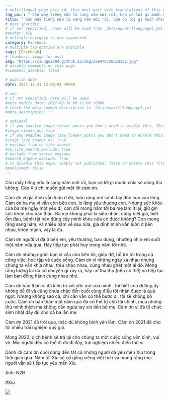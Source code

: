 ```yaml
---
# multilingual page pair id, this must pair with translations of this page. (This name must be unique)
lng_pair: " Còn mấy tiếng nữa là sang năm mới rồi, bạn có lời gì muốn chia sẻ cùng Xíu không "
title: " Còn mấy tiếng nữa là sang năm mới rồi, bạn có lời gì muốn chia sẻ cùng Xíu không "
# post specific
# if not specified, .name will be used from _data/owner/[language].yml
#author: Xíu
# multiple category is not supported
category: Facebook
# multiple tag entries are possible
tags: [Facebook]
# thumbnail image for post
img: "https://xiungo2004.github.io/img/250476720524382.jpg"
# disable comments on this page
#comments_disable: false

# publish date
date: 2021-12-31 12:00:04 +0900

# seo
# if not specified, date will be used.
#meta_modify_date: 2022-02-10 08:11:06 +0900
# check the meta_common_description in _data/owner/[language].yml
#meta_description: ""

# optional
# if you enabled image_viewer_posts you don't need to enable this. This is only if image_viewer_posts = false
#image_viewer_on: true
# if you enabled image_lazy_loader_posts you don't need to enable this. This is only if image_lazy_loader_posts = false
#image_lazy_loader_on: true
# exclude from on site search
#on_site_search_exclude: true
# exclude from search engines
#search_engine_exclude: true
# to disable this page, simply set published: false or delete this file
#published: false
---
```


<!-- outline-start -->

Còn mấy tiếng nữa là sang năm mới rồi, bạn có lời gì muốn chia sẻ cùng Xíu không. Còn Xíu chỉ muốn gửi một lời cảm ơn.

Cảm ơn vì gia đình vẫn luôn ở đó, luôn rộng mở cánh tay đón con vào lòng. Cảm ơn ba mẹ vì vẫn còn bên con, lo lắng yêu thương con. Nhưng sức khỏe của ba mẹ ngày một yếu đi, con chỉ mong năm tới ba mẹ làm ít lại, giữ gìn sức khỏe cho bản thân. Ba mẹ không phải là siêu nhân, cũng biết già, biết ốm đau, bệnh tật nên đừng cậy mình khỏe nữa có được không? Con mong rằng sang năm, và nhiều năm về sau nữa, gia đình mình vẫn luôn ở bên nhau, khỏe mạnh, vậy là đủ.

Cảm ơn người vì đã ở bên em, yêu thương, bao dung, nhường nhịn em suốt một năm vừa qua. Hãy tiếp tục phát huy trong năm tới nhé.

Cảm ơn những người bạn vì vẫn còn bên tôi, giúp đỡ, hỗ trợ tôi trong cả công việc, học tập và cuộc sống. Cảm ơn vì những ngày xa nhau nhưng chúng ta vẫn khịa nhau, trêu chọc nhau, cùng nhau ghét một ai đó. Mong rằng tương lai dù có chuyện gì xảy ra, hãy cứ tha thứ (nếu có thể) và tiếp tục làm bạn đồng hành cùng nhau nhé.

Cảm ơn bản thân vì đã kiên trì với ước mơ của mình. Tôi biết con đường ấy không dễ đi và cũng chưa chắc đến cuối cùng điều tôi nhận được là quả ngọt. Nhưng không sao cả, chỉ cần vẫn có thể bước đi, tôi sẽ không bỏ cuộc. Cảm ơn bản thân một năm qua đã có thể tự chủ tài chính, mua những thứ mình thích mà không cần ngửa tay xin tiền bố mẹ. Cảm ơn vì đã tổ chức sinh nhật đầy đủ cho cả ba lẫn mẹ.

Cảm ơn 2021 đã trôi qua, mặc dù không bình yên lắm. Cảm ơn 2021 đã cho tôi nhiều trải nghiệm quý giá.

Mong 2022, dịch bệnh sẽ trả lại cho chúng ta một cuộc sống yên bình, vui vẻ. Mọi người đều có thể đi đó đi đây, trải nghiệm nhiều điều thú vị.

Dành lời cảm ơn cuối cùng đến tất cả những người đã yêu mến Xíu trong thời gian qua. Năm tới Xíu sẽ cố gắng siêng viết hơn và mong rằng mọi người vẫn sẽ tiếp tục yêu mến Xíu.

Ảnh: N2H

#Xíu

<!-- outline-end -->

<img src= "https://xiungo2004.github.io/img/250476720524382.jpg">
